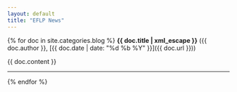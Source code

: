 ```yaml
---
layout: default
title: "EFLP News"
---
```


{% for doc in site.categories.blog %}
**{{ doc.title | xml_escape }}** ({{ doc.author }}, [{{ doc.date | date: "%d %b %Y" }}]({{ doc.url }}))

{{ doc.content }}
<hr>

{% endfor %}

